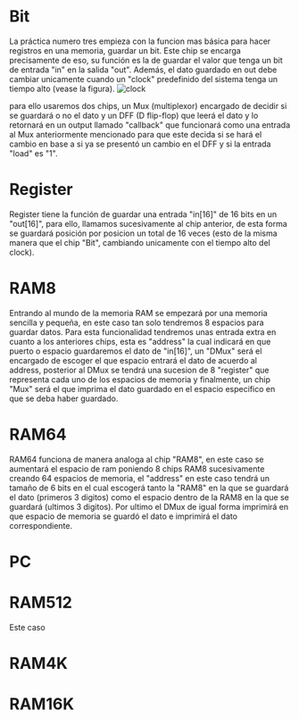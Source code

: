 # Bit
La práctica numero tres empieza con la funcion mas básica para hacer registros en una memoria, guardar un bit. Este chip se encarga precisamente de eso, su función es la de guardar el valor que tenga un bit de entrada "in" en la salida "out". Además, el dato guardado en out debe cambiar unicamente cuando un "clock" predefinido del sistema tenga un tiempo alto (vease la figura).
![clock](https://github.com/jorge1b3/G_Poject/assets/131718783/19a86ddb-f72f-4e01-a213-1d4265fb6412)

para ello usaremos dos chips, un Mux (multiplexor) encargado de decidir si se guardará o no el dato y un DFF (D flip-flop) que leerá el dato y lo retornará en un output llamado "callback" que funcionará como una entrada al Mux anteriormente mencionado para que este decida si se hará el cambio en base a si ya se presentó un cambio en el DFF y si la entrada "load" es "1".

# Register
Register tiene la función de guardar una entrada "in[16]" de 16 bits en un "out[16]", para ello, llamamos sucesivamente al chip anterior, de esta forma se guardará posición por posicion un total de 16 veces (esto de la misma manera que el chip "Bit", cambiando unicamente con el tiempo alto del clock).

# RAM8
Entrando al mundo de la memoria RAM se empezará por una memoria sencilla y pequeña, en este caso tan solo tendremos 8 espacios para guardar datos. Para esta funcionalidad tendremos unas entrada extra en cuanto a los anteriores chips, esta es "address" la cual indicará en que puerto o espacio guardaremos el dato de "in[16]", un "DMux" será el encargado de escoger el que espacio entrará el dato de acuerdo al address, posterior al DMux se tendrá una sucesion de 8 "register" que representa cada uno de los espacios de memoria y finalmente, un chip "Mux" será el que imprima el dato guardado en el espacio especifico en que se deba haber guardado.

# RAM64
RAM64 funciona de manera analoga al chip "RAM8", en este caso se aumentará el espacio de ram poniendo 8 chips RAM8 sucesivamente creando 64 espacios de memoria, el "address" en este caso tendrá un tamaño de 6 bits en el cual escogerá tanto la "RAM8" en la que se guardará el dato (primeros 3 digitos) como el espacio dentro de la RAM8 en la que se guardará (ultimos 3 digitos). Por ultimo el DMux de igual forma imprimirá en que espacio de memoria se guardó el dato e imprimirá el dato correspondiente. 

# PC


# RAM512
Este caso 

# RAM4K


# RAM16K

